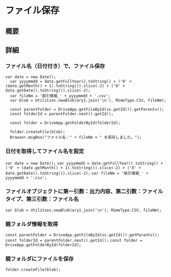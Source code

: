# ファイル保存
## 概要
## 詳細
### ファイル名（日付付き）で、ファイル保存
```
var date = new Date();
  var yyyymmdd = date.getFullYear().toString() + ('0' + (date.getMonth() + 1).toString()).slice(-2) + ('0' + date.getDate().toString()).slice(-2);
  var fileNm = '取引情報_' + yyyymmdd + '.csv';
  var blob = Utilities.newBlob(ary1.join('\n'), MimeType.CSV, fileNm);
    
  const parentFolder = DriveApp.getFileById(ss.getId()).getParents();
  const folderId = parentFolder.next().getId();

  const folder = DriveApp.getFolderById(folderId);

  folder.createFile(blob);
  Browser.msgBox("ファイル名：" + fileNm + " を保存しました。");
  ```
### 日付を取得してファイル名を設定
  `var date = new Date();`
  `var yyyymmdd = date.getFullYear().toString() + ('0' + (date.getMonth() + 1).toString()).slice(-2) + ('0' + date.getDate().toString()).slice(-2);`
  `var fileNm = '取引情報_' + yyyymmdd + '.csv';`

### ファイルオブジェクトに第一引数：出力内容、第二引数：ファイルタイプ、第三引数：ファイル名
`var blob = Utilities.newBlob(ary1.join('\n'), MimeType.CSV, fileNm);`

### 親フォルダ情報を取得
`const parentFolder = DriveApp.getFileById(ss.getId()).getParents();`
`const folderId = parentFolder.next().getId();`
`const folder = DriveApp.getFolderById(folderId);`

### 親フォルダにファイルを保存
`folder.createFile(blob);`